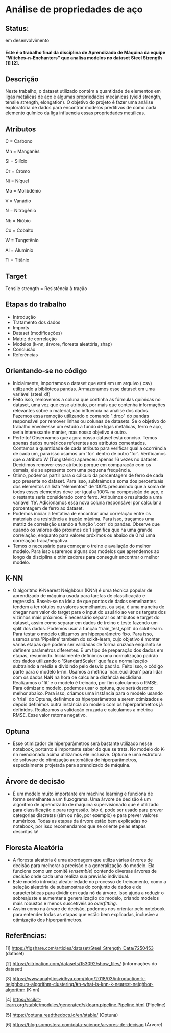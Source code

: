 # Análise de propriedades de aço
## Status:
em desenvolvimento

#### Este é o trabalho final da disciplina de Aprendizado de Máquina da equipe "Witches-n-Enchanters" que analisa modelos no dataset Steel Strength [1] [2].

## Descrição
Neste trabalho, o dataset utilizado contém a quantidade de elementos em ligas metálicas de aço e algumas propriedades mecânicas (yield strength,	tensile strength,	elongation). O objetivo do projeto é fazer uma análise exploratória de dados para encontrar modelos preditivos de como cada elemento químico da liga influencia essas propriedades metálicas.

## Atributos
C = Carbono

Mn = Manganês

Si = Silício

Cr = Cromo

Ni = Níquel

Mo = Molibdênio

V = Vanádio

N = Nitrogênio

Nb = Nióbio

Co = Cobalto

W = Tungstênio

Al = Alumínio

Ti = Titânio


## Target

Tensile strength = Resistência à tração 

## Etapas do trabalho
- Introdução
- Tratamento dos dados
- Imports
- Dataset (modificações)
- Matriz de correlação
- Modelos (k-nn, árvore, floresta aleatória, shap)
- Conclusão
- Referências

## Orientando-se no código
- Inicialmente, importamos o dataset que está em um arquivo (.csv) utilizando a biblioteca pandas. Armazenamos esse dataset em uma variável (steel_df)
- Feito isso, removemos a coluna que continha as fórmulas químicas no dataset, uma vez que esse atributo, por mais que contenha informações relevantes sobre o material, não influencia na análise dos dados. Fazemos essa remoção  utilizando o comando ".drop" do pandas responsável por remover linhas ou colunas de datasets. Se o objetivo do trabalho envolvesse um estudo a fundo de ligas metálicas, ferro e aço, seria interessante manter, mas nosso objetivo é outro.
- Perfeito! Observamos que agora nosso dataset está conciso. Temos apenas dados numéricos referentes aos atributos comentados. Contamos a quantidade de cada atributo para verificar qual a ocorrência de cada um, para isso usamos um 'for' dentro de outro 'for'. Verificamos que o atributo W (Tungstênio) apareceu apenas 16 vezes no dataset. Decidimos remover esse atributo porque em comparação com os demais, ele se apresenta com uma pequena frequência.
- Ótimo, podemos partir para o cálculo da porcentagem de ferro de cada aço presente no dataset. Para isso, subtraimos a soma dos percentuais dos elementos na lista "elementos" de 100% presumindo que a soma de todos esses elementos deve ser igual a 100% na composição do aço, e o restante seria considerado como ferro. Atribuimos o resultado a uma variável 'fe'. Adicionamos essa nova coluna responsável por calcular a porcentagem de ferro ao dataset.
- Podemos iniciar a tentativa de encontrar uma correlação entre os materiais e a resistência a tração máxima. Para isso, traçamos uma matriz de correlação usando a função '.corr' do pandas. Observe que quando os valores dão próximos de 1 significa que há uma grande correlação, enquanto para valores próximos ou abaixo de 0 há uma correlação fraca/negativa.
- Temos o necessário para começar o treino e avaliação do melhor modelo. Para isso usaremos alguns dos modelos que aprendemos ao longo da disciplina e otimizadores para conseguir encontrar o melhor modelo.

## K-NN
- O algoritmo K-Nearest Neighbour (KNN) é uma técnica popular de aprendizado de máquina usada para tarefas de classificação e regressão. Baseia-se na ideia de que pontos de dados semelhantes tendem a ter rótulos ou valores semelhantes, ou seja, é uma maneira de chegar num valor do target para o input do usuário ao ver os targets dos vizinhos mais próximos. É necessário separar os atributos e target do dataset, assim como separar em dados de treino e teste fazendo um split dos dados. Podemos usar a função 'train_test_split' do sckit-learn. Para testar o modelo utilizamos um hiperparâmetro fixo. Para isso, usamos uma 'Pipeline' também do scikit-learn, cujo objetivo é montar várias etapas que podem ser validadas de forma cruzada enquanto se definem parâmetros diferentes. É um tipo de preparação dos dados em etapas, resumindo. Inicialmente definimos uma normalização padrão dos dados utilizando o 'StandardScaler' que faz a normalização subtraindo a média e dividindo pelo desvio padrão. Feito isso, o código parte para o modelo k-nn. Usamos a métrica 'nan_euclidean' para lidar com os dados NaN na hora de calcular a distância euclidiana. Realizamos o 'fit' e o modelo é treinado, por fim calculamos o RMSE. Para otimizar o modelo, podemos usar o optuna, que será descrito melhor abaixo. Para isso, criamos uma instância para o modelo usando o 'trial' do Optuna, definimos os hiperparâmetros a serem otimizados e depois definimos outra instância do modelo com os hiperparâmetros já definidos. Realizamos a validação cruzada e calculamos a métrica RMSE. Esse valor retorna negativo.

## Optuna 
- Esse otimizador de hiperparâmetros será bastante utilizado nesse notebook, portanto é importante saber do que se trata. No modelo do K-nn mencionado acima utilizamos ele inclusive. Optuna é uma estrutura de software de otimização automática de hiperparâmetros, especialmente projetada para aprendizado de máquina.

## Árvore de decisão
- É um modelo muito importante em machine learning e funciona de forma semelhante a um fluxograma. Uma árvore de decisão é um algoritmo de aprendizado de máquina supervisionado que é utilizado para classificação e para regressão. Isto é, pode ser usado para prever categorias discretas (sim ou não, por exemplo) e para prever valores numéricos. Todas as etapas da árvore estão bem explicadas no notebook, por isso recomendamos que se oriente pelas etapas descritas lá!

## Floresta Aleatória
- A floresta aleatória é uma abordagem que utiliza várias árvores de decisão para melhorar a precisão e a generalização do modelo. Ela funciona como um comitê (*ensemble*) contendo diversas árvores de decisão onde cada uma realiza sua previsão individual.
- Este modelo introduz aleatoriedade no processo de treinamento, como a seleção aleatória de subamostras do conjunto de dados e de características para dividir em cada nó da árvore. Isso ajuda a reduzir o sobreajuste e aumentar a generalização do modelo, criando modelos mais robustos e menos suscetíveis ao *overfitting*.
- Assim como na árvore de decisão, podemos nos orientar pelo notebook para entender todas as etapas que estão bem explicadas, inclusive a otimização dos hiperparâmetros. 

## Referências:
[1] https://figshare.com/articles/dataset/Steel_Strength_Data/7250453 (dataset)

[2] https://citrination.com/datasets/153092/show_files/ (informações do dataset)

[3] https://www.analyticsvidhya.com/blog/2018/03/introduction-k-neighbours-algorithm-clustering/#h-what-is-knn-k-nearest-neighbor-algorithm (K-nn)

[4] https://scikit-learn.org/stable/modules/generated/sklearn.pipeline.Pipeline.html (Pipeline)

[5] https://optuna.readthedocs.io/en/stable/ (Optuna)

[6] https://blog.somostera.com/data-science/arvores-de-decisao (Árvore)
